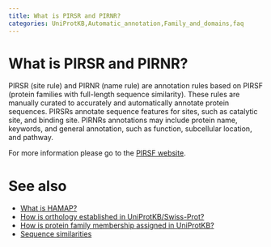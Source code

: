 ```yaml
---
title: What is PIRSR and PIRNR?
categories: UniProtKB,Automatic_annotation,Family_and_domains,faq
---
```


# What is PIRSR and PIRNR?

PIRSR (site rule) and PIRNR (name rule) are annotation rules based on PIRSF (protein families with full-length sequence similarity). These rules are manually curated to accurately and automatically annotate protein sequences. PIRSRs annotate sequence features for sites, such as catalytic site, and binding site. PIRNRs annotations may include protein name, keywords, and general annotation, such as function, subcellular location, and pathway.

For more information please go to the [PIRSF website](https://proteininformationresource.org/pirwww/dbinfo/pirsf.shtml).

# See also

-   [What is HAMAP?](https://www.uniprot.org/help/hamap)
-   [How is orthology established in UniProtKB/Swiss-Prot?](https://www.uniprot.org/help/orthology)
-   [How is protein family membership assigned in UniProtKB?](https://www.uniprot.org/help/family%5Fmembership)
-   [Sequence similarities](https://www.uniprot.org/help/sequence%5Fsimilarities)
